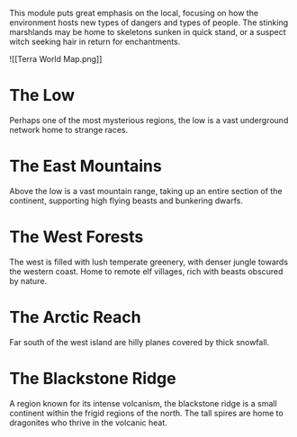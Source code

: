 This module puts great emphasis on the local, focusing on how the environment hosts new types of dangers and types of people. The stinking marshlands may be home to skeletons sunken in quick stand, or a suspect witch seeking hair in return for enchantments.

![[Terra World Map.png]]

# The Low
Perhaps one of the most mysterious regions, the low is a vast underground network home to strange races.

# The East Mountains
Above the low is a vast mountain range, taking up an entire section of the continent, supporting high flying beasts and bunkering dwarfs.

# The West Forests
The west is filled with lush temperate greenery, with denser jungle towards the western coast. Home to remote elf villages, rich with beasts obscured by nature.

# The Arctic Reach
Far south of the west island are hilly planes covered by thick snowfall.

# The Blackstone Ridge
A region known for its intense volcanism, the blackstone ridge is a small continent within the frigid regions of the north.
The tall spires are home to dragonites who thrive in the volcanic heat.